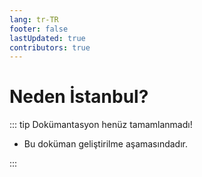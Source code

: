 ```yaml
---
lang: tr-TR
footer: false
lastUpdated: true
contributors: true
---
```


# Neden İstanbul?

::: tip Dokümantasyon henüz tamamlanmadı!

- Bu doküman geliştirilme aşamasındadır.

:::